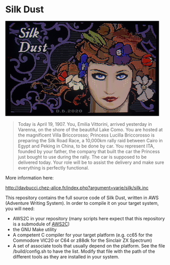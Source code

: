 # Silk Dust

![The Queen's Footsteps C64 splash screen ](./Screenshots/Amiga/SilkDust%20screenshots%20Amiga/SilkDust_screenshot_crt_thumbnail.jpg)

> Today is April 19, 1907. You, Emilia Vittorini, arrived yesterday in Varenna, on the shore of the beautiful Lake Como. You are hosted at the magnificent Villa Briccorosso; Princess Lucilla Briccorosso is preparing the Silk Road Race, a 10,000km rally raid between Cairo in Egypt and Peking in China, to be done by car.
> You represent ITA, founded by your father, the company that built the car the Princess just bought to use during the rally. The car is supposed to be delivered today. Your role will be to assist the delivery and make sure everything is perfectly functional.

More information here:

http://davbucci.chez-alice.fr/index.php?argument=varie/silk/silk.inc

This repository contains the full source code of Silk Dust, written in AWS (Adventure Writing System). In order to compile it on your target system, you will need:

- AWS2C in your repository (many scripts here expect that this repository is a submodule of [AWS2C](https://github.com/DarwinNE/aws2c))
- the GNU Make utility
- A competent C compiler for your target platform (e.g. cc65 for the Commodore VIC20 or C64 or z88dk for the Sinclair ZX Spectrum)
- A set of associate tools that usually depend on the platform. See the file /build/config.sh to have the list. Modify that file with the path of the different tools as they are installed in your system.
